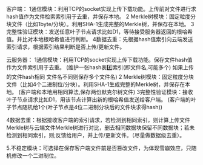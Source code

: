 客户端： 
1通信模块：利用TCP的socket实现上传下载功能。上传前对文件进行求hash值作为文件检索索引用于去重，并保存本地。
2 Merkle树模块：固定粒度分块文件（比如1byte/分块）。利用SHA-1生成完整的Merkle树，并保存在本地。
3完整性验证模块：发送任意叶子节点请求比如D1，等待接受服务器返回的根哈希值。并比对本地根哈希值进行判断。
4数据去重：先根据hash值索引向云端发送索引请求，根据索引结果判断是否上传/更新文件。

云服务器：
1通信模块：利用TCP的socket实现上传下载功能。保存文件hash值作为文件索引用于去重。
(维护一张hash表:hash:索引(即文件名,可能多个)  如果上传的文件hash相同  文件名不同则保存多个文件名)
2 Merkle树模块：固定粒度分块文件（比如4个二进制位/分块）。利用SHA-1生成完整的Merkle树，并保存在本地。
(客户端和本地用相同算法,保存两份默克尔树文件)
3完整性验证模块：接收叶子节点请求比如D1，用该节点计算出新的根哈希值发送给客户端。
(客户端的叶子节点随机给1个(叶子节点是4位二进制分块后的文件块求得hash))

4数据去重：根据接收客户端的索引请求，若检测到相同索引，则计算上传文件Merkle树与云端文件Merkle树进行对比，删去相同数据块保留不同数据块；若未检测到相同索引，则;反馈给用户，并上传/更新文件。（尽量做数据级去重）。

5.不稳定模块：可选择在保存客户端文件前是否篡改文件，为体现雪崩效应，只随机修改一个二进制位。


